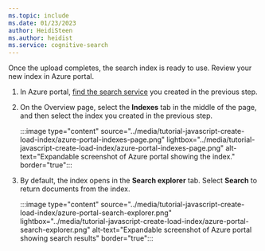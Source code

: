 ```yaml
---
ms.topic: include
ms.date: 01/23/2023
author: HeidiSteen
ms.author: heidist
ms.service: cognitive-search
---
```


Once the upload completes, the search index is ready to use. Review your new index in Azure portal.

1. In Azure portal, [find the search service](https://portal.azure.com/#blade/HubsExtension/BrowseResourceBlade/resourceType/Microsoft.Search%2FsearchServices) you created in the previous step.  

1. On the Overview page, select the **Indexes** tab in the middle of the page, and then select the index you created in the previous step.

    :::image type="content" source="../media/tutorial-javascript-create-load-index/azure-portal-indexes-page.png" lightbox="../media/tutorial-javascript-create-load-index/azure-portal-indexes-page.png" alt-text="Expandable screenshot of Azure portal showing the index." border="true":::

1. By default, the index opens in the **Search explorer** tab. Select **Search** to return documents from the index.

    :::image type="content" source="../media/tutorial-javascript-create-load-index/azure-portal-search-explorer.png" lightbox="../media/tutorial-javascript-create-load-index/azure-portal-search-explorer.png" alt-text="Expandable screenshot of Azure portal showing search results" border="true":::
